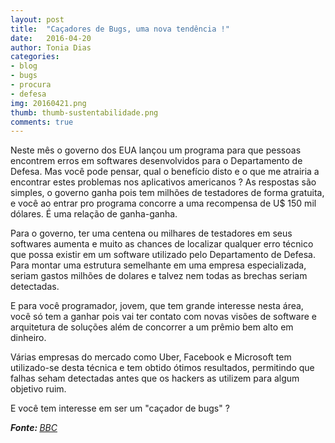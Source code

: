 ```yaml
---
layout: post
title:  "Caçadores de Bugs, uma nova tendência !"
date:   2016-04-20
author: Tonia Dias
categories: 
- blog
- bugs
- procura
- defesa
img: 20160421.png
thumb: thumb-sustentabilidade.png
comments: true
---
```


Neste mês o governo dos EUA lançou um programa para que pessoas encontrem erros em softwares desenvolvidos para o Departamento de Defesa. Mas você pode pensar, qual o benefício disto e o que me atrairia a encontrar estes problemas nos aplicativos americanos ? As respostas são simples, o governo ganha pois tem milhões de testadores de forma gratuita, e você ao entrar pro programa concorre a uma recompensa de U$ 150 mil dólares. É uma relação de ganha-ganha.

Para o governo, ter uma centena ou milhares de testadores em seus softwares aumenta e muito as chances de localizar qualquer erro técnico que possa existir em um software utilizado pelo Departamento de Defesa. Para montar uma estrutura semelhante em uma empresa especializada, seriam gastos milhões de dolares e talvez nem todas as brechas seriam detectadas.

E para você programador, jovem, que tem grande interesse nesta área, você só tem a ganhar pois vai ter contato com novas visões de software e arquitetura de soluções além de concorrer a um prêmio bem alto em dinheiro.

Várias empresas do mercado como Uber, Facebook e Microsoft tem utilizado-se desta técnica e tem obtido ótimos resultados, permitindo que falhas seham detectadas antes que os hackers as utilizem para algum objetivo ruim.

E você tem interesse em ser um "caçador de bugs" ?

<i><b>Fonte: </b><a href="http://www.bbc.com/portuguese/noticias/2016/04/160411_cacadores_bugs_milionarios_empresas_rw">BBC</a></i>
